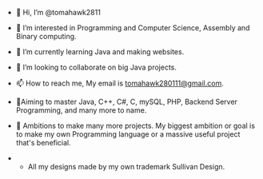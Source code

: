 - 👋 Hi, I’m @tomahawk2811
- 👀 I’m interested in Programming and Computer Science, Assembly and Binary computing.

- 🌱 I’m currently learning Java and making websites.
- 💞️ I’m looking to collaborate on big Java projects.
- 📫 How to reach me, My email is tomahawk280111@gmail.com.
- 🎯Aiming to master Java, C++, C#, C, mySQL, PHP, Backend Server Programming, and many more to name.
- 💭 Ambitions to make many more projects. My biggest ambition or goal is to make my own Programming language or a massive useful project that's beneficial.
- -  All my designs made by my own trademark Sullivan Design.
<!---
tomahawk2811/tomahawk2811 is a ✨ special ✨ repository because its `README.md` (this file) appears on your GitHub profile.
You can click the Preview link to take a look at your changes.
--->
